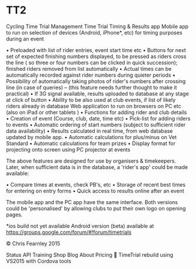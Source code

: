 # TT2

Cycling Time Trial Management Time Trial Timing & Results app Mobile app to run on selection of devices (Android, iPhone*, etc) for timing purposes during an event

• Preloaded with list of rider entries, event start time etc
• Buttons for next set of expected finishing numbers displayed, to be pressed as riders cross the line ( so three or four numbers can be clicked in quick succession); finished riders removed from list automatically
• Actual times can be automatically recorded against rider numbers during quieter periods
• Possibility of automatically taking photos of rider's numbers after crossing line (in case of queries) – (this feature needs further thought to make it practical)
• If 3G signal available, results uploaded to database at any stage at click of button
• Ability to be also used at club events, if list of likely riders already in database Web application to run on browsers on PC etc (also on iPad or other tablets )
• Functions for adding rider and club details
• Creation of event (Course, club, date, time etc)
• Pick-list for adding riders to events
• Automatic ordering of start numbers (subject to sufficient rider data availability)
• Results calculated in real time, from web database updated by mobile app.
• Automatic calculations for plus/minus on Vet Standard
• Automatic calculations for team prizes
• Display format for projecting onto screen using PC projector at events

The above features are designed for use by organisers & timekeepers. Later, when sufficient data is in the database, a 'rider's app' could be made available:

• Compare times at events, check PB's, etc
• Storage of recent best times for entering on entry forms
• Quick access to results online after an event

The mobile app and the PC app have the same interface. Both versions could be 'personalised' by allowing clubs to put their own logo on opening pages.

*ios build not yet available Android version (beta) available at https://groups.google.com/forum/#!forum/timetrials

© Chris Fearnley 2015


Status
 API
 Training
 Shop
 Blog
 About
 Pricing
 
 TimeTrial rebuild using VS2015 with Cordova tools
